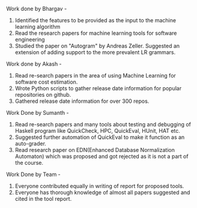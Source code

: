Work done by Bhargav -
1. Identified the features to be provided as the input to the machine learning algorithm
2. Read the research papers for  machine learning tools for software engineering
3. Studied the paper on "Autogram" by Andreas Zeller. Suggested an extension of adding
   support to the more prevalent LR grammars.


Work done by Akash -
1. Read re-search papers in the area of using Machine Learning for software cost estimation.
2. Wrote Python scripts to gather release date information for popular repositories on github.
3. Gathered release date information for over 300 repos.  

Work Done by Sumanth -
1. Read re-search papers and many tools about testing and debugging of Haskell program
  like QuickCheck, HPC, QuickEval, HUnit, HAT etc.
2. Suggested further automation of QuickEval to make it function as an auto-grader.
3. Read research paper on EDN(Enhanced Database Normalization Automaton) which was
  proposed and got rejected as it is not a part of the course.

Work Done by Team -
1. Everyone contributed equally in writing of report for proposed tools.
2. Everyone has thorough knowledge of almost all papers suggested and cited in the tool report.
